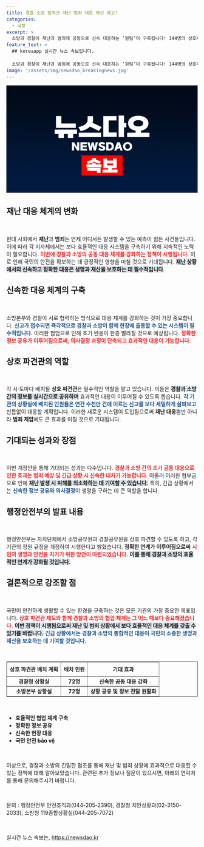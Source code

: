 ```yaml
---
title: 경찰·소방 팀워크 재난 범죄 대응 혁신 예고!
categories:
  - 국방
excerpt: >
  소방과 경찰이 재난과 범죄에 공동으로 신속 대응하는 ‘원팀’이 구축됩니다! 144명의 상호파견관 배치로 국민 안전이 한층 강화될 전망, 지금 바로 자세한 내용을 확인해보세요!
feature_text: >
  ## koreaapp 실시간 뉴스 속보입니다.

  소방과 경찰이 재난과 범죄에 공동으로 신속 대응하는 ‘원팀’이 구축됩니다! 144명의 상호파견관 배치로 국민 안전이 한층 강화될 전망, 지금 바로 자세한 내용을 확인해보세요!
image: '/assets/img/newsdao_breakingnews.jpg'
---
```


<p><img src="/assets/img/newsdao_breakingnews.jpg" alt="koreaapp 속보" /></p>

<h2 data-ke-size="size26">재난 대응 체계의 변화</h2>

<p data-ke-size="size16">&nbsp;</p>

<p>현대 사회에서 <b>재난</b>과 <b>범죄</b>는 언제 어디서든 발생할 수 있는 예측이 힘든 사건들입니다. 이에 따라 각 지자체에서는 보다 효율적인 대응 시스템을 구축하기 위해 지속적인 노력이 필요합니다. <b><span style="color: #ee2323;">이번에 경찰과 소방의 공동 대응 체계를 강화하는 정책이 시행됩니다.</span></b> 이로 인해 국민의 안전을 확보하는 데 긍정적인 영향을 미칠 것으로 기대됩니다. <b><span style="background-color: #21538527;">재난 상황에서의 신속하고 정확한 대응은 생명과 재산을 보호하는 데 필수적입니다</span></b>.</p>

<h2 data-ke-size="size26">신속한 대응 체계의 구축</h2>

<p data-ke-size="size16">&nbsp;</p>

<p>소방본부와 경찰이 서로 협력하는 방식으로 대응 체계를 강화하는 것이 가장 중요합니다. <b><span style="color: #1a5490;">신고가 접수되면 즉각적으로 경찰과 소방이 함께 현장에 출동할 수 있는 시스템이 필수적입니다.</span></b> 이러한 협업으로 인해 초기 반응이 한층 빨라질 것으로 예상됩니다. <b><span style="color: #ee2323;">정확한 정보 공유가 이루어짐으로써, 의사결정 과정이 단축되고 효과적인 대응이 가능합니다.</span></b> </p>

<h2 data-ke-size="size26">상호 파견관의 역할</h2>

<p data-ke-size="size16">&nbsp;</p>

<p>각 시·도마다 배치될 <b>상호 파견관</b>은 필수적인 역할을 맡고 있습니다. 이들은 <b><span style="background-color: #21538527;">경찰과 소방 간의 정보를 실시간으로 공유하며</span></b> 효과적인 대응이 이루어질 수 있도록 돕습니다. <b><span style="color: #1a5490;">각 기관의 상황실에 배치된 인원들은 연간 수천만 건에 이르는 신고를 보다 세밀하게 살펴보고</span></b> 빈틈없이 대응할 계획입니다. 이러한 새로운 시스템이 도입됨으로써 <b>재난 대응</b>뿐만 아니라 <b>범죄 제압</b>에도 큰 효과를 미칠 것으로 기대됩니다. </p>

<h2 data-ke-size="size26">기대되는 성과와 장점</h2>

<p data-ke-size="size16">&nbsp;</p>

<p>이번 개정안을 통해 기대되는 성과는 다수입니다. <b><span style="color: #ee2323;">경찰과 소방 간의 초기 공동 대응으로 인한 효과는 범죄 예방 및 긴급 상황 시 신속한 대처가 가능합니다.</span></b> 아울러 이러한 협부금으로 인해 <b><span style="background-color: #21538527;">재난 발생 시 피해를 최소화하는 데 기여할 수 있습니다.</span></b> 특히, 긴급 상황에서는 <b><span style="color: #1a5490;">신속한 정보 공유와 의사결정</span></b>이 생명을 구하는 데 큰 역할을 합니다. </p>

<h2 data-ke-size="size26">행정안전부의 발표 내용</h2>

<p data-ke-size="size16">&nbsp;</p>

<p>행정안전부는 자치단체에서 소방공무원과 경찰공무원을 상호 파견할 수 있도록 하고, 각 기관의 정원 규정을 개정하여 시행한다고 밝혔습니다. <b>정확한 연계가 이루어짐으로써</b> <b><span style="color: #ee2323;">시민의 생명과 안전을 지키기 위한 방안이 마련되었습니다.</span></b> <b><span style="background-color: #21538527;">이를 통해 경찰과 소방의 효율적인 연계가 강화될 것입니다.</span></b> </p>

<h2 data-ke-size="size26">결론적으로 강조할 점</h2>

<p data-ke-size="size16">&nbsp;</p>

<p>국민이 안전하게 생활할 수 있는 환경을 구축하는 것은 모든 기관의 가장 중요한 목표입니다. <b><span style="color: #ee2323;">상호 파견관 제도와 함께 경찰과 소방의 협업 체계는 그 어느 때보다 중요해졌습니다.</span></b> <b><span style="background-color: #21538527;">이번 정책이 시행됨으로써 재난 및 범죄 상황에서 보다 효율적인 대응 체계를 갖출 수 있기를 바랍니다.</span></b> <b><span style="color: #1a5490;">긴급 상황에서는 경찰과 소방의 통합적인 대응이 국민의 소중한 생명과 재산을 보호하는 데 기여할 것입니다.</span></b> </p>

<p data-ke-size="size16">&nbsp;</p> 

<table style="width: 100%; border-collapse: collapse;" border="1">
<tr>
<th style="text-align: center; height: 30px;"><b>상호 파견관 배치 계획</b></th>
<th style="text-align: center; height: 30px;"><b>배치 인원</b></th>
<th style="text-align: center; height: 30px;"><b>기대 효과</b></th>
</tr>
<tr>
<td style="text-align: center; height: 17px;"><b>경찰청 상황실</b></td>
<td style="text-align: center; height: 17px;"><b>72명</b></td>
<td style="text-align: center; height: 17px;"><b>신속한 공동 대응 강화</b></td>
</tr>
<tr>
<td style="text-align: center; height: 17px;"><b>소방본부 상황실</b></td>
<td style="text-align: center; height: 17px;"><b>72명</b></td>
<td style="text-align: center; height: 17px;"><b>상황 공유 및 정보 전달 원활화</b></td>
</tr>
</table>

<p data-ke-size="size16">&nbsp;</p> 

<ul>
<li><b>효율적인 협업 체계 구축</b></li>
<li><b>정확한 정보 공유</b></li>
<li><b>신속한 현장 대응</b></li>
<li><b>국민 안전 bảo vệ</b></li>
</ul>

<p data-ke-size="size16">&nbsp;</p> 

<p>이상으로, 경찰과 소방의 긴밀한 협조를 통해 재난 및 범죄 상황에 효과적으로 대응할 수 있는 정책에 대해 알아보았습니다. 관련된 추가 정보나 질문이 있으시면, 아래의 연락처를 통해 문의해주시기 바랍니다. </p>

<p data-ke-size="size16">&nbsp;</p> 

<p>문의 : 행정안전부 안전조직과(044-205-2390), 경찰청 치안상황과(02-3150-2033), 소방청 119종합상황실(044-205-7072)</p>

<p data-ke-size="size16">&nbsp;</p>
실시간 뉴스 속보는, <a href="https://newsdao.kr" rel="dofollow">https://newsdao.kr</a>



